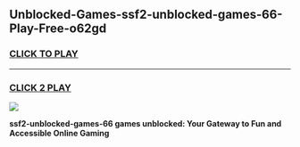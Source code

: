 
## Unblocked-Games-ssf2-unblocked-games-66-Play-Free-o62gd
<h3>
<a href="https://premium76.site?title=ssf2-unblocked-games-66&ref=18A1">CLICK TO PLAY</a></h3>
<hr>

<h3>
<a href="https://premium76.site?title=ssf2-unblocked-games-66&ref=18A1">CLICK 2 PLAY</a>
  
</h3>

<a href="https://premium76.site?title=ssf2-unblocked-games-66&ref=18A1"><img src="https://clearcache.store/games.png"></a>


**ssf2-unblocked-games-66 games unblocked: Your Gateway to Fun and Accessible Online Gaming**
